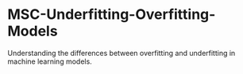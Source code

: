 # MSC-Underfitting-Overfitting-Models
Understanding the differences between overfitting and underfitting in machine learning models.
